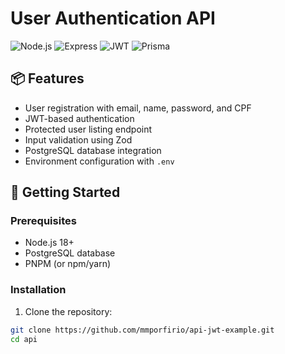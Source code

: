 # User Authentication API

![Node.js](https://img.shields.io/badge/Node.js-18+-green)
![Express](https://img.shields.io/badge/Express-4.x-blue)
![JWT](https://img.shields.io/badge/JWT-Authentication-orange)
![Prisma](https://img.shields.io/badge/Prisma-ORM-red)

## 📦 Features

- User registration with email, name, password, and CPF
- JWT-based authentication
- Protected user listing endpoint
- Input validation using Zod
- PostgreSQL database integration
- Environment configuration with `.env`

## 🚀 Getting Started

### Prerequisites

- Node.js 18+
- PostgreSQL database
- PNPM (or npm/yarn)

### Installation

1. Clone the repository:
```bash
git clone https://github.com/mmporfirio/api-jwt-example.git
cd api